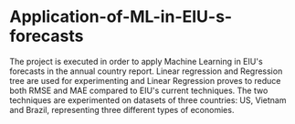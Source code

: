 # Application-of-ML-in-EIU-s-forecasts
The project is executed in order to apply Machine Learning in EIU's forecasts in the annual country report. Linear regression and Regression tree are used for experimenting and Linear Regression proves to reduce both RMSE and MAE compared to EIU's current techniques.
The two techniques are experimented on datasets of three countries: US, Vietnam and Brazil, representing three different types of economies.
